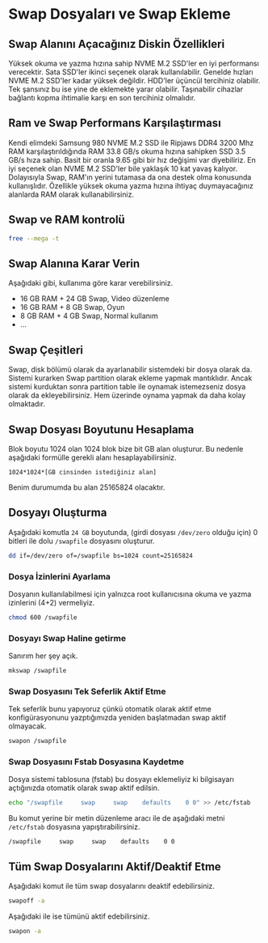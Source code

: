 # Swap Dosyaları ve Swap Ekleme

## Swap Alanını Açacağınız Diskin Özellikleri

Yüksek okuma ve yazma hızına sahip NVME M.2 SSD'ler en iyi performansı
verecektir. Sata SSD'ler ikinci seçenek olarak kullanılabilir. Genelde hızları
NVME M.2 SSD'ler kadar yüksek değildir. HDD'ler üçüncül tercihiniz olabilir.
Tek şansınız bu ise yine de eklemekte yarar olabilir. Taşınabilir cihazlar
bağlantı kopma ihtimalie karşı en son tercihiniz olmalıdır.

## Ram ve Swap Performans Karşılaştırması

Kendi elimdeki Samsung 980 NVME M.2 SSD ile Ripjaws DDR4 3200 Mhz RAM
karşılaştırıldığında RAM 33.8 GB/s okuma hızına sahipken SSD 3.5 GB/s hıza
sahip. Basit bir oranla 9.65 gibi bir hız değişimi var diyebiliriz. En iyi
seçenek olan NVME M.2 SSD'ler bile yaklaşık 10 kat yavaş kalıyor. Dolayısıyla
Swap, RAM'ın yerini tutamasa da ona destek olma konusunda kullanışlıdır.
Özellikle yüksek okuma yazma hızına ihtiyaç duymayacağınız alanlarda RAM
olarak kullanabilirsiniz.

## Swap ve RAM kontrolü

```sh
free --mega -t
```

## Swap Alanına Karar Verin

Aşağıdaki gibi, kullanıma göre karar verebilirsiniz.

* 16 GB RAM + 24 GB Swap, Video düzenleme
* 16 GB RAM + 8 GB Swap, Oyun
* 8 GB RAM + 4 GB Swap, Normal kullanım
* ...

## Swap Çeşitleri

Swap, disk bölümü olarak da ayarlanabilir sistemdeki bir dosya
olarak da. Sistemi kurarken Swap partition olarak ekleme yapmak
mantıklıdır. Ancak sistemi kurduktan sonra partition table ile
oynamak istemezseniz dosya olarak da ekleyebilirsiniz. Hem üzerinde
oynama yapmak da daha kolay olmaktadır.

## Swap Dosyası Boyutunu Hesaplama

Blok boyutu 1024 olan 1024 blok bize bit GB alan oluşturur. Bu
nedenle aşağıdaki formülle gerekli alanı hesaplayabilirsiniz.

```
1024*1024*[GB cinsinden istediğiniz alan]
```

Benim durumumda bu alan 25165824 olacaktır.

## Dosyayı Oluşturma

Aşağıdaki komutla `24 GB` boyutunda, (girdi dosyası `/dev/zero` olduğu için) 0
bitleri ile dolu `/swapfile` dosyasını oluşturur.

```sh
dd if=/dev/zero of=/swapfile bs=1024 count=25165824
```

### Dosya İzinlerini Ayarlama

Dosyanın kullanılabilmesi için yalnızca root kullanıcısına okuma ve yazma
izinlerini (4+2) vermeliyiz.

```sh
chmod 600 /swapfile
```

### Dosyayı Swap Haline getirme

Sanırım her şey açık.

```sh
mkswap /swapfile
```

### Swap Dosyasını Tek Seferlik Aktif Etme

Tek seferlik bunu yapıyoruz çünkü otomatik olarak aktif etme konfigürasyonunu
yazptığımızda yeniden başlatmadan swap aktif olmayacak.

```sh
swapon /swapfile
```

### Swap Dosyasını Fstab Dosyasına Kaydetme

Dosya sistemi tablosuna (fstab) bu dosyayı eklemeliyiz ki bilgisayarı
açtığınızda otomatik olarak swap aktif edilsin.

```sh
echo "/swapfile     swap     swap    defaults    0 0" >> /etc/fstab
```

Bu komut yerine bir metin düzenleme aracı ile de aşağıdaki metni `/etc/fstab` dosyasına yapıştırabilirsiniz.

```
/swapfile     swap     swap    defaults    0 0
```

## Tüm Swap Dosyalarını Aktif/Deaktif Etme

Aşağıdaki komut ile tüm swap dosyalarını deaktif edebilirsiniz.

```sh
swapoff -a

```

Aşağıdaki ile ise tümünü aktif edebilirsiniz.


```sh
swapon -a

```
